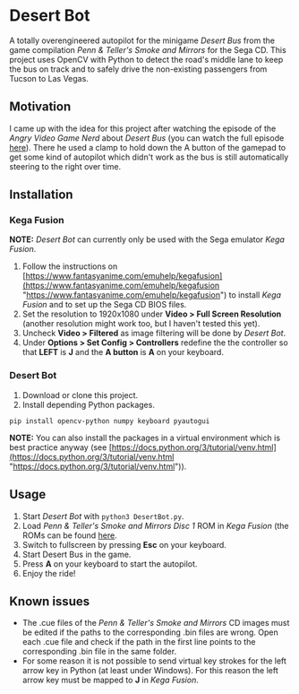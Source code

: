# Desert Bot
A totally overengineered autopilot for the minigame *Desert Bus* from the game compilation *Penn & Teller's Smoke and Mirrors* for the Sega CD. This project uses OpenCV with Python to detect the road's middle lane to keep the bus on track and to safely drive the non-existing passengers from Tucson to Las Vegas.

## Motivation
I came up with the idea for this project after watching the episode of the *Angry Video Game Nerd* about *Desert Bus* (you can watch the full episode [here](https://www.youtube.com/watch?v=RFi2vcseEz8 "here")). There he used a clamp to hold down the A button of the gamepad to get some kind of autopilot which didn't work as the bus is still automatically steering to the right over time.

## Installation
### Kega Fusion
**NOTE:** *Desert Bot*  can currently only be used with the Sega emulator *Kega Fusion*.

1. Follow the instructions on [https://www.fantasyanime.com/emuhelp/kegafusion](https://www.fantasyanime.com/emuhelp/kegafusion "https://www.fantasyanime.com/emuhelp/kegafusion") to install *Kega Fusion* and to set up the Sega CD BIOS files.
1. Set the resolution to 1920x1080 under **Video > Full Screen Resolution** (another resolution might work too, but I haven't tested this yet).
1. Uncheck **Video > Filtered** as image filtering will be done by *Desert Bot*.
1. Under **Options > Set Config > Controllers** redefine the the controller so that **LEFT** is **J** and the **A button** is **A** on your keyboard.

### Desert Bot
1. Download or clone this project.
1. Install depending Python packages.

`pip install opencv-python numpy keyboard pyautogui`

**NOTE:** You can also install the packages in a virtual environment which is best practice anyway (see [https://docs.python.org/3/tutorial/venv.html](https://docs.python.org/3/tutorial/venv.html "https://docs.python.org/3/tutorial/venv.html")).

## Usage
1. Start *Desert Bot* with `python3 DesertBot.py`.
1. Load *Penn & Teller's Smoke and Mirrors Disc 1* ROM in *Kega Fusion* (the ROMs can be found [here](https://hiddenpalace.org/Penn_%26_Teller%27s_Smoke_and_Mirrors_(Apr_30,_1995_prototype)).
1. Switch to fullscreen by pressing **Esc** on your keyboard.
1. Start Desert Bus in the game.
1. Press **A** on your keyboard to start the autopilot.
1. Enjoy the ride!

## Known issues
- The .cue files of the *Penn & Teller's Smoke and Mirrors* CD images must be edited if the paths to the corresponding .bin files are wrong. Open each .cue file and check if the path in the first line points to the corresponding .bin file in the same folder.
- For some reason it is not possible to send virtual key strokes for the left arrow key in Python (at least under Windows). For this reason the left arrow key must be mapped to **J** in *Kega Fusion*.

